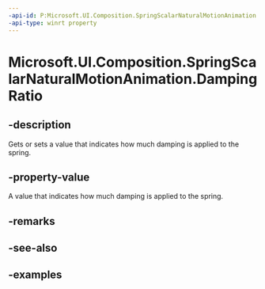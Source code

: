 ```yaml
---
-api-id: P:Microsoft.UI.Composition.SpringScalarNaturalMotionAnimation.DampingRatio
-api-type: winrt property
---
```


<!-- Property syntax.
public float DampingRatio { get;  set; }
-->

# Microsoft.UI.Composition.SpringScalarNaturalMotionAnimation.DampingRatio

## -description

Gets or sets a value that indicates how much damping is applied to the spring.

## -property-value

A value that indicates how much damping is applied to the spring.

## -remarks

## -see-also

## -examples

